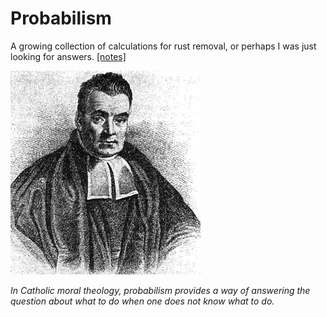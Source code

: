 # Probabilism

A growing collection of calculations for rust removal, or perhaps I was just looking for answers. [[notes]](notes/notes.pdf)

![](img/cover.png)

*In Catholic moral theology, probabilism provides a way of answering the question about what to do when one does not know what to do.*


